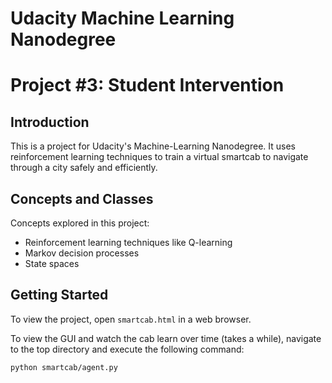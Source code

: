 # Udacity Machine Learning Nanodegree
# Project #3: Student Intervention

## Introduction
This is a project for Udacity's Machine-Learning Nanodegree. It uses reinforcement learning techniques to train a virtual smartcab to navigate through a city safely and efficiently.


## Concepts and Classes
Concepts explored in this project:

  - Reinforcement learning techniques like Q-learning
  - Markov decision processes
  - State spaces

## Getting Started
To view the project, open `smartcab.html` in a web browser.

To view the GUI and watch the cab learn over time (takes a while), navigate to the top directory and execute the following command:

`python smartcab/agent.py`